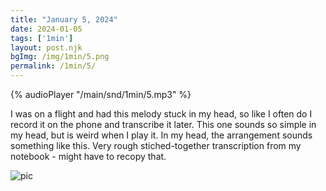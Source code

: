```yaml
---
title: "January 5, 2024"
date: 2024-01-05
tags: ['1min']
layout: post.njk
bgImg: /img/1min/5.png
permalink: /1min/5/
---
```


{% audioPlayer "/main/snd/1min/5.mp3" %}

I was on a flight and had this melody stuck in my head, so like I often do I record it on the phone and transcribe it later. This one sounds so simple in my head, but is weird when I play it. In my head, the arrangement sounds something like this. Very rough stiched-together transcription from my notebook - might have to recopy that. 

![pic](/main/img/1min/5.png)



